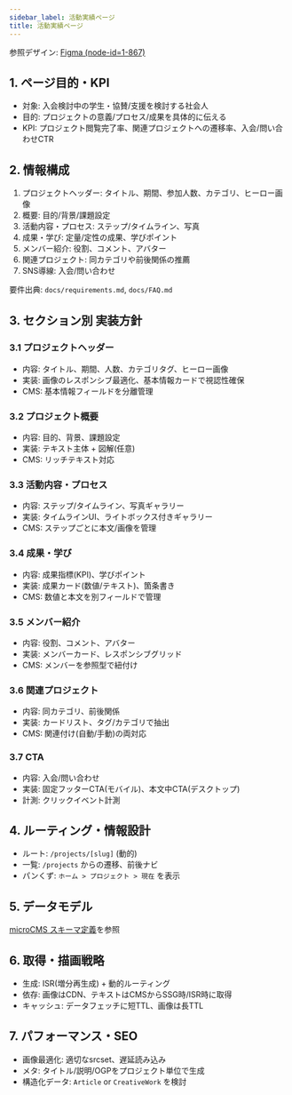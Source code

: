 ```yaml
---
sidebar_label: 活動実績ページ
title: 活動実績ページ
---
```


参照デザイン: [Figma (node-id=1-867)](https://www.figma.com/design/SueA7I2vCsatvIf0s7BgB7/%E7%84%A1%E9%A1%8C?node-id=1-867&m=dev)

## 1. ページ目的・KPI
- 対象: 入会検討中の学生・協賛/支援を検討する社会人
- 目的: プロジェクトの意義/プロセス/成果を具体的に伝える
- KPI: プロジェクト閲覧完了率、関連プロジェクトへの遷移率、入会/問い合わせCTR

## 2. 情報構成
1. プロジェクトヘッダー: タイトル、期間、参加人数、カテゴリ、ヒーロー画像
2. 概要: 目的/背景/課題設定
3. 活動内容・プロセス: ステップ/タイムライン、写真
4. 成果・学び: 定量/定性の成果、学びポイント
5. メンバー紹介: 役割、コメント、アバター
6. 関連プロジェクト: 同カテゴリや前後関係の推薦
7. SNS導線: 入会/問い合わせ

要件出典: `docs/requirements.md`, `docs/FAQ.md`

## 3. セクション別 実装方針

### 3.1 プロジェクトヘッダー
- 内容: タイトル、期間、人数、カテゴリタグ、ヒーロー画像
- 実装: 画像のレスポンシブ最適化、基本情報カードで視認性確保
- CMS: 基本情報フィールドを分離管理

### 3.2 プロジェクト概要
- 内容: 目的、背景、課題設定
- 実装: テキスト主体 + 図解(任意)
- CMS: リッチテキスト対応

### 3.3 活動内容・プロセス
- 内容: ステップ/タイムライン、写真ギャラリー
- 実装: タイムラインUI、ライトボックス付きギャラリー
- CMS: ステップごとに本文/画像を管理

### 3.4 成果・学び
- 内容: 成果指標(KPI)、学びポイント
- 実装: 成果カード(数値/テキスト)、箇条書き
- CMS: 数値と本文を別フィールドで管理

### 3.5 メンバー紹介
- 内容: 役割、コメント、アバター
- 実装: メンバーカード、レスポンシブグリッド
- CMS: メンバーを参照型で紐付け

### 3.6 関連プロジェクト
- 内容: 同カテゴリ、前後関係
- 実装: カードリスト、タグ/カテゴリで抽出
- CMS: 関連付け(自動/手動)の両対応

### 3.7 CTA
- 内容: 入会/問い合わせ
- 実装: 固定フッターCTA(モバイル)、本文中CTA(デスクトップ)
- 計測: クリックイベント計測

## 4. ルーティング・情報設計
- ルート: `/projects/[slug]` (動的)
- 一覧: `/projects` からの遷移、前後ナビ
- パンくず: `ホーム > プロジェクト > 現在` を表示

## 5. データモデル
[microCMS スキーマ定義](../microCMS/projects.md)を参照

## 6. 取得・描画戦略
- 生成: ISR(増分再生成) + 動的ルーティング
- 依存: 画像はCDN、テキストはCMSからSSG時/ISR時に取得
- キャッシュ: データフェッチに短TTL、画像は長TTL

## 7. パフォーマンス・SEO
- 画像最適化: 適切なsrcset、遅延読み込み
- メタ: タイトル/説明/OGPをプロジェクト単位で生成
- 構造化データ: `Article` or `CreativeWork` を検討
